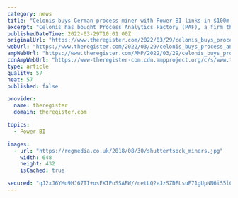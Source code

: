 ```yaml
---
category: news
title: "Celonis buys German process miner with Power BI links in $100m deal"
excerpt: "Celonis has bought Process Analytics Factory (PAF), a firm that integrates its technology with Microsoft's Power BI platform, in a deal said to be worth $100m. The two German companies claim the merger will help users on Microsoft's popular Power Platform benefit from output data from Celonis's process mining,"
publishedDateTime: 2022-03-29T10:01:00Z
originalUrl: "https://www.theregister.com/2022/03/29/celonis_buys_process_analytics_factory/?td=amp-keepreading-btm"
webUrl: "https://www.theregister.com/2022/03/29/celonis_buys_process_analytics_factory/?td=amp-keepreading-btm"
ampWebUrl: "https://www.theregister.com/AMP/2022/03/29/celonis_buys_process_analytics_factory/"
cdnAmpWebUrl: "https://www-theregister-com.cdn.ampproject.org/c/s/www.theregister.com/AMP/2022/03/29/celonis_buys_process_analytics_factory/"
type: article
quality: 57
heat: 57
published: false

provider:
  name: theregister
  domain: theregister.com

topics:
  - Power BI

images:
  - url: "https://regmedia.co.uk/2018/08/30/shuttertsock_miners.jpg"
    width: 648
    height: 432
    isCached: true

secured: "qJ2xJ6YMo9HJ67TI+osEXIPoSSABW//netLQ2eJzSZDELsuF71gUpNN6iS5lCABrOP/xVRq2hL3ybtRs7s6cxjzD+Oxq7MBAMN6YTCEAhrViWa9Fujg5KmBcQlesG3/V5gHXRIKPer/R8AAHBVSEteKQuqz+m8hCmMUPz8xHOE43IRBc/pj30r/DJbYyX8WKf+C3lsix2LYjeQvCRM+/Rwxa7YL/tp+L0+Mw6bO3h+mNGVs/h7LQg1iGEKIc9LCZBQRjLuGoa4OlQXysZS83tCFjY7apKhxnPsANUpkR1W9T7sDIusXjmGGuAq6vrQhjjPqISsSOc9fiaW3YfyrD5ENSLMgyhYbsCX7FoCALsI4=;JPaJR2YGThj8WdbR6prmjw=="
---
```


